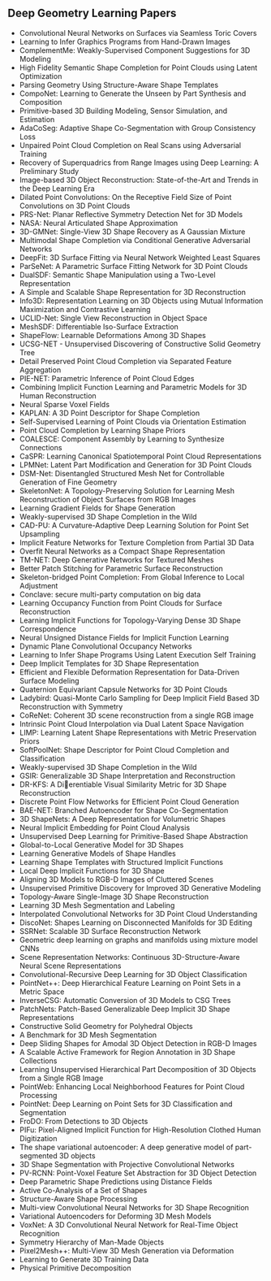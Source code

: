 <h2> Deep Geometry Learning Papers </h2>


<ul>

                             

 <li><a target="_blank" href="https://github.com/manjunath5496/Deep-Geometry-Learning-Papers/blob/master/dg(1).pdf" style="text-decoration:none;">Convolutional Neural Networks on Surfaces via Seamless Toric Covers</a></li>

 <li><a target="_blank" href="https://github.com/manjunath5496/Deep-Geometry-Learning-Papers/blob/master/dg(2).pdf" style="text-decoration:none;">Learning to Infer Graphics Programs from Hand-Drawn Images</a></li>

<li><a target="_blank" href="https://github.com/manjunath5496/Deep-Geometry-Learning-Papers/blob/master/dg(3).pdf" style="text-decoration:none;">ComplementMe:
Weakly-Supervised Component Suggestions for 3D Modeling</a></li>
 <li><a target="_blank" href="https://github.com/manjunath5496/Deep-Geometry-Learning-Papers/blob/master/dg(4).pdf" style="text-decoration:none;">High Fidelity Semantic Shape Completion for Point Clouds using Latent Optimization</a></li>                              
<li><a target="_blank" href="https://github.com/manjunath5496/Deep-Geometry-Learning-Papers/blob/master/dg(5).pdf" style="text-decoration:none;">Parsing Geometry Using Structure-Aware Shape Templates</a></li>
<li><a target="_blank" href="https://github.com/manjunath5496/Deep-Geometry-Learning-Papers/blob/master/dg(6).pdf" style="text-decoration:none;">CompoNet: Learning to Generate the Unseen by Part Synthesis and Composition</a></li>
 <li><a target="_blank" href="https://github.com/manjunath5496/Deep-Geometry-Learning-Papers/blob/master/dg(7).pdf" style="text-decoration:none;">Primitive-based 3D Building Modeling, Sensor Simulation, and Estimation</a></li>

 <li><a target="_blank" href="https://github.com/manjunath5496/Deep-Geometry-Learning-Papers/blob/master/dg(8).pdf" style="text-decoration:none;"> AdaCoSeg: Adaptive Shape Co-Segmentation with Group Consistency Loss</a></li>
   <li><a target="_blank" href="https://github.com/manjunath5496/Deep-Geometry-Learning-Papers/blob/master/dg(9).pdf" style="text-decoration:none;">Unpaired Point Cloud Completion on Real Scans using Adversarial Training</a></li>
  
   
 <li><a target="_blank" href="https://github.com/manjunath5496/Deep-Geometry-Learning-Papers/blob/master/dg(10).pdf" style="text-decoration:none;">Recovery of Superquadrics from Range Images using Deep Learning: A Preliminary Study </a></li>                              
<li><a target="_blank" href="https://github.com/manjunath5496/Deep-Geometry-Learning-Papers/blob/master/dg(11).pdf" style="text-decoration:none;">Image-based 3D Object Reconstruction: State-of-the-Art and Trends in the Deep Learning Era</a></li>
<li><a target="_blank" href="https://github.com/manjunath5496/Deep-Geometry-Learning-Papers/blob/master/dg(12).pdf" style="text-decoration:none;">Dilated Point Convolutions: On the Receptive Field Size of Point Convolutions on 3D Point Clouds</a></li>
<li><a target="_blank" href="https://github.com/manjunath5496/Deep-Geometry-Learning-Papers/blob/master/dg(13).pdf" style="text-decoration:none;">PRS-Net: Planar Reflective Symmetry Detection Net for 3D Models</a></li>

<li><a target="_blank" href="https://github.com/manjunath5496/Deep-Geometry-Learning-Papers/blob/master/dg(14).pdf" style="text-decoration:none;">NASA: Neural Articulated Shape Approximation</a></li>
                              
<li><a target="_blank" href="https://github.com/manjunath5496/Deep-Geometry-Learning-Papers/blob/master/dg(15).pdf" style="text-decoration:none;">3D-GMNet: Single-View 3D Shape Recovery as A Gaussian Mixture</a></li>

<li><a target="_blank" href="https://github.com/manjunath5496/Deep-Geometry-Learning-Papers/blob/master/dg(16).pdf" style="text-decoration:none;">Multimodal Shape Completion via Conditional Generative Adversarial Networks</a></li>

  <li><a target="_blank" href="https://github.com/manjunath5496/Deep-Geometry-Learning-Papers/blob/master/dg(17).pdf" style="text-decoration:none;">DeepFit: 3D Surface Fitting via Neural Network Weighted Least Squares</a></li>   
  
<li><a target="_blank" href="https://github.com/manjunath5496/Deep-Geometry-Learning-Papers/blob/master/dg(18).pdf" style="text-decoration:none;">ParSeNet: A Parametric Surface Fitting Network for 3D Point Clouds</a></li> 

  
<li><a target="_blank" href="https://github.com/manjunath5496/Deep-Geometry-Learning-Papers/blob/master/dg(19).pdf" style="text-decoration:none;">DualSDF: Semantic Shape Manipulation using a Two-Level Representation</a></li> 

<li><a target="_blank" href="https://github.com/manjunath5496/Deep-Geometry-Learning-Papers/blob/master/dg(20).pdf" style="text-decoration:none;">A Simple and Scalable Shape
Representation for 3D Reconstruction</a></li>

<li><a target="_blank" href="https://github.com/manjunath5496/Deep-Geometry-Learning-Papers/blob/master/dg(21).pdf" style="text-decoration:none;">Info3D: Representation Learning on 3D Objects using Mutual Information Maximization and Contrastive Learning</a></li>
<li><a target="_blank" href="https://github.com/manjunath5496/Deep-Geometry-Learning-Papers/blob/master/dg(22).pdf" style="text-decoration:none;">UCLID-Net: Single View Reconstruction in Object Space</a></li> 
 <li><a target="_blank" href="https://github.com/manjunath5496/Deep-Geometry-Learning-Papers/blob/master/dg(23).pdf" style="text-decoration:none;">MeshSDF: Differentiable Iso-Surface Extraction</a></li> 
 

   <li><a target="_blank" href="https://github.com/manjunath5496/Deep-Geometry-Learning-Papers/blob/master/dg(24).pdf" style="text-decoration:none;">ShapeFlow:
Learnable Deformations Among 3D Shapes</a></li>
 
   <li><a target="_blank" href="https://github.com/manjunath5496/Deep-Geometry-Learning-Papers/blob/master/dg(25).pdf" style="text-decoration:none;">UCSG-NET - Unsupervised Discovering of Constructive Solid Geometry Tree</a></li>                              
 <li><a target="_blank" href="https://github.com/manjunath5496/Deep-Geometry-Learning-Papers/blob/master/dg(26).pdf" style="text-decoration:none;">Detail Preserved Point Cloud Completion via Separated Feature Aggregation</a></li>
 <li><a target="_blank" href="https://github.com/manjunath5496/Deep-Geometry-Learning-Papers/blob/master/dg(27).pdf" style="text-decoration:none;">PIE-NET: Parametric Inference of Point Cloud Edges</a></li>
   
 
   <li><a target="_blank" href="https://github.com/manjunath5496/Deep-Geometry-Learning-Papers/blob/master/dg(28).pdf" style="text-decoration:none;">Combining Implicit Function Learning and Parametric Models for 3D Human Reconstruction</a></li>
 
   <li><a target="_blank" href="https://github.com/manjunath5496/Deep-Geometry-Learning-Papers/blob/master/dg(29).pdf" style="text-decoration:none;">Neural Sparse Voxel Fields </a></li>                              

  <li><a target="_blank" href="https://github.com/manjunath5496/Deep-Geometry-Learning-Papers/blob/master/dg(30).pdf" style="text-decoration:none;">KAPLAN: A 3D Point Descriptor for Shape Completion</a></li>
 
   <li><a target="_blank" href="https://github.com/manjunath5496/Deep-Geometry-Learning-Papers/blob/master/dg(31).pdf" style="text-decoration:none;">Self-Supervised Learning of Point Clouds via Orientation Estimation</a></li> 
    <li><a target="_blank" href="https://github.com/manjunath5496/Deep-Geometry-Learning-Papers/blob/master/dg(32).pdf" style="text-decoration:none;">Point Cloud Completion by Learning Shape Priors</a></li> 

   <li><a target="_blank" href="https://github.com/manjunath5496/Deep-Geometry-Learning-Papers/blob/master/dg(33).pdf" style="text-decoration:none;">COALESCE: Component Assembly by Learning to Synthesize Connections</a></li>                              

  <li><a target="_blank" href="https://github.com/manjunath5496/Deep-Geometry-Learning-Papers/blob/master/dg(34).pdf" style="text-decoration:none;">CaSPR: Learning Canonical Spatiotemporal Point Cloud Representations</a></li> 
 
  <li><a target="_blank" href="https://github.com/manjunath5496/Deep-Geometry-Learning-Papers/blob/master/dg(35).pdf" style="text-decoration:none;">LPMNet: Latent Part Modification and Generation for 3D Point Clouds</a></li> 

  <li><a target="_blank" href="https://github.com/manjunath5496/Deep-Geometry-Learning-Papers/blob/master/dg(36).pdf" style="text-decoration:none;">DSM-Net: Disentangled Structured Mesh Net for Controllable Generation of Fine Geometry</a></li> 
 
<li><a target="_blank" href="https://github.com/manjunath5496/Deep-Geometry-Learning-Papers/blob/master/dg(37).pdf" style="text-decoration:none;">SkeletonNet: A Topology-Preserving Solution for Learning Mesh Reconstruction of Object Surfaces from RGB Images</a></li>
 <li><a target="_blank" href="https://github.com/manjunath5496/Deep-Geometry-Learning-Papers/blob/master/dg(38).pdf" style="text-decoration:none;">Learning Gradient Fields for Shape Generation</a></li>
<li><a target="_blank" href="https://github.com/manjunath5496/Deep-Geometry-Learning-Papers/blob/master/dg(39).pdf" style="text-decoration:none;">Weakly-supervised 3D Shape Completion in the Wild</a></li>
 <li><a target="_blank" href="https://github.com/manjunath5496/Deep-Geometry-Learning-Papers/blob/master/dg(40).pdf" style="text-decoration:none;">CAD-PU: A Curvature-Adaptive Deep Learning Solution for Point Set Upsampling</a></li>                              
<li><a target="_blank" href="https://github.com/manjunath5496/Deep-Geometry-Learning-Papers/blob/master/dg(41).pdf" style="text-decoration:none;">Implicit Feature Networks for Texture Completion from Partial 3D Data</a></li>
<li><a target="_blank" href="https://github.com/manjunath5496/Deep-Geometry-Learning-Papers/blob/master/dg(42).pdf" style="text-decoration:none;">Overfit Neural Networks as a Compact Shape Representation</a></li>
 
  <li><a target="_blank" href="https://github.com/manjunath5496/Deep-Geometry-Learning-Papers/blob/master/dg(43).pdf" style="text-decoration:none;">TM-NET: Deep Generative Networks for Textured Meshes</a></li>
 <li><a target="_blank" href="https://github.com/manjunath5496/Deep-Geometry-Learning-Papers/blob/master/dg(44).pdf" style="text-decoration:none;">Better Patch Stitching for Parametric Surface Reconstruction</a></li>
   <li><a target="_blank" href="https://github.com/manjunath5496/Deep-Geometry-Learning-Papers/blob/master/dg(45).pdf" style="text-decoration:none;">Skeleton-bridged Point Completion: From Global Inference to Local Adjustment</a></li>  
   
<li><a target="_blank" href="https://github.com/manjunath5496/Deep-Geometry-Learning-Papers/blob/master/dg(46).pdf" style="text-decoration:none;">Conclave: secure multi-party computation on big data</a></li> 
                             
<li><a target="_blank" href="https://github.com/manjunath5496/Deep-Geometry-Learning-Papers/blob/master/dg(47).pdf" style="text-decoration:none;">Learning Occupancy Function from Point Clouds for Surface Reconstruction</a></li>
<li><a target="_blank" href="https://github.com/manjunath5496/Deep-Geometry-Learning-Papers/blob/master/dg(48).pdf" style="text-decoration:none;">Learning Implicit Functions for Topology-Varying Dense 3D Shape Correspondence</a></li>

<li><a target="_blank" href="https://github.com/manjunath5496/Deep-Geometry-Learning-Papers/blob/master/dg(49).pdf" style="text-decoration:none;">Neural Unsigned Distance Fields for Implicit Function Learning</a></li>
                              
<li><a target="_blank" href="https://github.com/manjunath5496/Deep-Geometry-Learning-Papers/blob/master/dg(50).pdf" style="text-decoration:none;">Dynamic Plane Convolutional Occupancy Networks</a></li>
<li><a target="_blank" href="https://github.com/manjunath5496/Deep-Geometry-Learning-Papers/blob/master/dg(51).pdf" style="text-decoration:none;">Learning to Infer Shape Programs Using Latent Execution Self Training</a></li>
<li><a target="_blank" href="https://github.com/manjunath5496/Deep-Geometry-Learning-Papers/blob/master/dg(52).pdf" style="text-decoration:none;">Deep Implicit Templates for 3D Shape Representation</a></li>

<li><a target="_blank" href="https://github.com/manjunath5496/Deep-Geometry-Learning-Papers/blob/master/dg(53).pdf" style="text-decoration:none;">Efficient and Flexible Deformation Representation for Data-Driven Surface Modeling</a></li>
 
<li><a target="_blank" href="https://github.com/manjunath5496/Deep-Geometry-Learning-Papers/blob/master/dg(54).pdf" style="text-decoration:none;">Quaternion Equivariant Capsule Networks for 3D Point Clouds </a></li>

<li><a target="_blank" href="https://github.com/manjunath5496/Deep-Geometry-Learning-Papers/blob/master/dg(55).pdf" style="text-decoration:none;">Ladybird: Quasi-Monte Carlo Sampling for Deep Implicit Field Based 3D Reconstruction with Symmetry</a></li>
 
  <li><a target="_blank" href="https://github.com/manjunath5496/Deep-Geometry-Learning-Papers/blob/master/dg(56).pdf" style="text-decoration:none;">CoReNet: Coherent 3D scene reconstruction from a single RGB image </a></li>                              

  <li><a target="_blank" href="https://github.com/manjunath5496/Deep-Geometry-Learning-Papers/blob/master/dg(57).pdf" style="text-decoration:none;">Intrinsic Point Cloud Interpolation via Dual Latent Space Navigation</a></li>
 
   <li><a target="_blank" href="https://github.com/manjunath5496/Deep-Geometry-Learning-Papers/blob/master/dg(58).pdf" style="text-decoration:none;">LIMP: Learning Latent Shape Representations with Metric Preservation Priors</a></li>
    <li><a target="_blank" href="https://github.com/manjunath5496/Deep-Geometry-Learning-Papers/blob/master/dg(59).pdf" style="text-decoration:none;">SoftPoolNet: Shape Descriptor for Point Cloud Completion and Classification</a></li>
 
  <li><a target="_blank" href="https://github.com/manjunath5496/Deep-Geometry-Learning-Papers/blob/master/dg(60).pdf" style="text-decoration:none;">Weakly-supervised 3D Shape Completion in the Wild</a></li>
 
   <li><a target="_blank" href="https://github.com/manjunath5496/Deep-Geometry-Learning-Papers/blob/master/dg(61).pdf" style="text-decoration:none;">GSIR: Generalizable 3D Shape Interpretation and Reconstruction</a></li>
 
   <li><a target="_blank" href="https://github.com/manjunath5496/Deep-Geometry-Learning-Papers/blob/master/dg(62).pdf" style="text-decoration:none;">DR-KFS: A Dierentiable Visual Similarity Metric for 3D Shape Reconstruction</a></li>
 
   <li><a target="_blank" href="https://github.com/manjunath5496/Deep-Geometry-Learning-Papers/blob/master/dg(63).pdf" style="text-decoration:none;">Discrete Point Flow Networks
for Efficient Point Cloud Generation</a></li>                              

  <li><a target="_blank" href="https://github.com/manjunath5496/Deep-Geometry-Learning-Papers/blob/master/dg(64).pdf" style="text-decoration:none;">BAE-NET: Branched Autoencoder for Shape Co-Segmentation</a></li>
 
   <li><a target="_blank" href="https://github.com/manjunath5496/Deep-Geometry-Learning-Papers/blob/master/dg(65).pdf" style="text-decoration:none;">3D ShapeNets: A Deep Representation for Volumetric Shapes </a></li> 

   <li><a target="_blank" href="https://github.com/manjunath5496/Deep-Geometry-Learning-Papers/blob/master/dg(66).pdf" style="text-decoration:none;">Neural Implicit Embedding for Point Cloud Analysis</a></li> 
 
   <li><a target="_blank" href="https://github.com/manjunath5496/Deep-Geometry-Learning-Papers/blob/master/dg(67).pdf" style="text-decoration:none;">Unsupervised Deep Learning for Primitive-Based Shape Abstraction</a></li>                              

  <li><a target="_blank" href="https://github.com/manjunath5496/Deep-Geometry-Learning-Papers/blob/master/dg(68).pdf" style="text-decoration:none;">Global-to-Local Generative Model for 3D Shapes</a></li> 
 
  
   <li><a target="_blank" href="https://github.com/manjunath5496/Deep-Geometry-Learning-Papers/blob/master/dg(69).pdf" style="text-decoration:none;">Learning Generative Models of Shape Handles</a></li>                              

  <li><a target="_blank" href="https://github.com/manjunath5496/Deep-Geometry-Learning-Papers/blob/master/dg(70).pdf" style="text-decoration:none;">Learning Shape Templates with Structured Implicit Functions</a></li> 
  
 
 <li><a target="_blank" href="https://github.com/manjunath5496/Deep-Geometry-Learning-Papers/blob/master/dg(71).pdf" style="text-decoration:none;">Local Deep Implicit Functions for 3D Shape</a></li>
 
 <li><a target="_blank" href="https://github.com/manjunath5496/Deep-Geometry-Learning-Papers/blob/master/dg(72).pdf" style="text-decoration:none;">Aligning 3D Models to RGB-D Images of Cluttered Scenes</a></li> 
 
 
 <li><a target="_blank" href="https://github.com/manjunath5496/Deep-Geometry-Learning-Papers/blob/master/dg(73).pdf" style="text-decoration:none;">Unsupervised Primitive Discovery for Improved 3D Generative Modeling</a></li>
  <li><a target="_blank" href="https://github.com/manjunath5496/Deep-Geometry-Learning-Papers/blob/master/dg(74).pdf" style="text-decoration:none;">Topology-Aware Single-Image 3D Shape Reconstruction</a></li>
    <li><a target="_blank" href="https://github.com/manjunath5496/Deep-Geometry-Learning-Papers/blob/master/dg(75).pdf" style="text-decoration:none;">Learning 3D Mesh Segmentation and Labeling</a></li>                        
<li><a target="_blank" href="https://github.com/manjunath5496/Deep-Geometry-Learning-Papers/blob/master/dg(76).pdf" style="text-decoration:none;">Interpolated Convolutional Networks for 3D Point Cloud Understanding</a></li>

 <li><a target="_blank" href="https://github.com/manjunath5496/Deep-Geometry-Learning-Papers/blob/master/dg(77).pdf" style="text-decoration:none;">DiscoNet: Shapes Learning on Disconnected Manifolds for 3D Editing</a></li> 
 
 
 <li><a target="_blank" href="https://github.com/manjunath5496/Deep-Geometry-Learning-Papers/blob/master/dg(78).pdf" style="text-decoration:none;">SSRNet: Scalable 3D Surface Reconstruction Network</a></li>
  <li><a target="_blank" href="https://github.com/manjunath5496/Deep-Geometry-Learning-Papers/blob/master/dg(79).pdf" style="text-decoration:none;">Geometric deep learning on graphs and manifolds using mixture model CNNs</a></li>


 <li><a target="_blank" href="https://github.com/manjunath5496/Deep-Geometry-Learning-Papers/blob/master/dg(80).pdf" style="text-decoration:none;">Scene Representation Networks: Continuous 3D-Structure-Aware Neural Scene Representations</a></li> 
 
 
 <li><a target="_blank" href="https://github.com/manjunath5496/Deep-Geometry-Learning-Papers/blob/master/dg(81).pdf" style="text-decoration:none;">Convolutional-Recursive Deep Learning for 3D Object Classification</a></li>
  <li><a target="_blank" href="https://github.com/manjunath5496/Deep-Geometry-Learning-Papers/blob/master/dg(82).pdf" style="text-decoration:none;">PointNet++: Deep Hierarchical Feature Learning on Point Sets in a Metric Space</a></li>

 <li><a target="_blank" href="https://github.com/manjunath5496/Deep-Geometry-Learning-Papers/blob/master/dg(83).pdf" style="text-decoration:none;">InverseCSG: Automatic Conversion of 3D Models to CSG Trees</a></li>
  <li><a target="_blank" href="https://github.com/manjunath5496/Deep-Geometry-Learning-Papers/blob/master/dg(84).pdf" style="text-decoration:none;">PatchNets: Patch-Based Generalizable Deep Implicit 3D Shape Representations</a></li>

 <li><a target="_blank" href="https://github.com/manjunath5496/Deep-Geometry-Learning-Papers/blob/master/dg(85).pdf" style="text-decoration:none;">Constructive Solid Geometry for Polyhedral Objects</a></li>
  <li><a target="_blank" href="https://github.com/manjunath5496/Deep-Geometry-Learning-Papers/blob/master/dg(86).pdf" style="text-decoration:none;">A Benchmark for 3D Mesh Segmentation</a></li>

 <li><a target="_blank" href="https://github.com/manjunath5496/Deep-Geometry-Learning-Papers/blob/master/dg(87).pdf" style="text-decoration:none;">Deep Sliding Shapes for Amodal 3D Object Detection in RGB-D Images</a></li>
  <li><a target="_blank" href="https://github.com/manjunath5496/Deep-Geometry-Learning-Papers/blob/master/dg(88).pdf" style="text-decoration:none;">A Scalable Active Framework for Region Annotation in 3D Shape Collections</a></li>
  <li><a target="_blank" href="https://github.com/manjunath5496/Deep-Geometry-Learning-Papers/blob/master/dg(89).pdf" style="text-decoration:none;">Learning Unsupervised Hierarchical Part Decomposition of 3D Objects from a Single RGB Image</a></li>
  
  
  <li><a target="_blank" href="https://github.com/manjunath5496/Deep-Geometry-Learning-Papers/blob/master/dg(90).pdf" style="text-decoration:none;"> PointWeb: Enhancing Local Neighborhood Features for Point Cloud Processing</a></li>
  <li><a target="_blank" href="https://github.com/manjunath5496/Deep-Geometry-Learning-Papers/blob/master/dg(91).pdf" style="text-decoration:none;">PointNet: Deep Learning on Point Sets for 3D Classification and Segmentation</a></li>

 <li><a target="_blank" href="https://github.com/manjunath5496/Deep-Geometry-Learning-Papers/blob/master/dg(92).pdf" style="text-decoration:none;">FroDO: From Detections to 3D Objects</a></li>
  <li><a target="_blank" href="https://github.com/manjunath5496/Deep-Geometry-Learning-Papers/blob/master/dg(93).pdf" style="text-decoration:none;"> PIFu: Pixel-Aligned Implicit Function for High-Resolution Clothed Human Digitization</a></li>
  <li><a target="_blank" href="https://github.com/manjunath5496/Deep-Geometry-Learning-Papers/blob/master/dg(94).pdf" style="text-decoration:none;">The shape variational autoencoder: A deep generative model of part-segmented 3D objects</a></li> 
  
   <li><a target="_blank" href="https://github.com/manjunath5496/Deep-Geometry-Learning-Papers/blob/master/dg(95).pdf" style="text-decoration:none;">3D Shape Segmentation with Projective Convolutional Networks</a></li>  
  
<li><a target="_blank" href="https://github.com/manjunath5496/Deep-Geometry-Learning-Papers/blob/master/dg(96).pdf" style="text-decoration:none;">PV-RCNN: Point-Voxel Feature Set Abstraction for 3D Object Detection</a></li> 
  
  
<li><a target="_blank" href="https://github.com/manjunath5496/Deep-Geometry-Learning-Papers/blob/master/dg(97).pdf" style="text-decoration:none;">Deep Parametric Shape Predictions using Distance Fields</a></li>


 <li><a target="_blank" href="https://github.com/manjunath5496/Deep-Geometry-Learning-Papers/blob/master/dg(98).pdf" style="text-decoration:none;">Active Co-Analysis of a Set of Shapes</a></li> 
  
   <li><a target="_blank" href="https://github.com/manjunath5496/Deep-Geometry-Learning-Papers/blob/master/dg(99).pdf" style="text-decoration:none;">Structure-Aware Shape Processing</a></li>  
  
<li><a target="_blank" href="https://github.com/manjunath5496/Deep-Geometry-Learning-Papers/blob/master/dg(100).pdf" style="text-decoration:none;">Multi-view Convolutional Neural Networks for 3D Shape Recognition</a></li>  
  
 <li><a target="_blank" href="https://github.com/manjunath5496/Deep-Geometry-Learning-Papers/blob/master/dg(101).pdf" style="text-decoration:none;">Variational Autoencoders for Deforming 3D Mesh Models</a></li> 
  
   <li><a target="_blank" href="https://github.com/manjunath5496/Deep-Geometry-Learning-Papers/blob/master/dg(102).pdf" style="text-decoration:none;">VoxNet: A 3D Convolutional Neural Network for Real-Time Object Recognition</a></li> 
  
   
 <li><a target="_blank" href="https://github.com/manjunath5496/Deep-Geometry-Learning-Papers/blob/master/dg(103).pdf" style="text-decoration:none;">Symmetry Hierarchy of Man-Made Objects </a></li> 
  
   <li><a target="_blank" href="https://github.com/manjunath5496/Deep-Geometry-Learning-Papers/blob/master/dg(104).pdf" style="text-decoration:none;">Pixel2Mesh++: Multi-View 3D Mesh Generation via Deformation</a></li>  
   
 <li><a target="_blank" href="https://github.com/manjunath5496/Deep-Geometry-Learning-Papers/blob/master/dg(105).pdf" style="text-decoration:none;">Learning to Generate 3D Training Data</a></li> 
 
<li><a target="_blank" href="https://github.com/manjunath5496/Deep-Geometry-Learning-Papers/blob/master/dg(106).pdf" style="text-decoration:none;">Physical Primitive Decomposition</a></li> 
  
   </ul>

